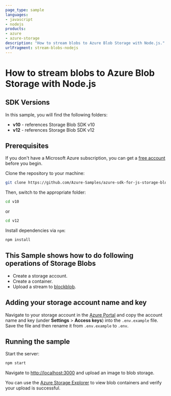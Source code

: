 ```yaml
---
page_type: sample
languages:
- javascript
- nodejs
products:
- azure
- azure-storage
description: "How to stream blobs to Azure Blob Storage with Node.js."
urlFragment: stream-blobs-nodejs
---
```


# How to stream blobs to Azure Blob Storage with Node.js

## SDK Versions
In this sample, you will find the following folders:

* **v10** - references Storage Blob SDK v10
* **v12** - references Storage Blob SDK v12

## Prerequisites
If you don't have a Microsoft Azure subscription, you can get a [free account] before you begin.

Clone the repository to your machine:

```bash
git clone https://github.com/Azure-Samples/azure-sdk-for-js-storage-blob-stream-nodejs.git
```

Then, switch to the appropriate folder:

```bash
cd v10
```

or

```bash
cd v12
```

Install dependencies via `npm`:

```bash
npm install
```

## This Sample shows how to do following operations of Storage Blobs
* Create a storage account.
* Create a container.
* Upload a stream to [blockblob].

## Adding your storage account name and key
Navigate to your storage account in the [Azure Portal] and copy the account name and key (under **Settings** > **Access keys**) into the `.env.example` file. Save the file and then rename it from `.env.example` to `.env`.

## Running the sample
Start the server:

```bash
npm start
```

Navigate to [http://localhost:3000] and upload an image to blob storage.

You can use the [Azure Storage Explorer] to view blob containers and verify your upload is successful.

<!-- LINKS -->
[blockblob]: https://docs.microsoft.com/en-us/rest/api/storageservices/understanding-block-blobs--append-blobs--and-page-blobs
[Azure Portal]: https://portal.azure.com
[http://localhost:3000]: http://localhost:3000
[Azure Storage Explorer]: https://azure.microsoft.com/features/storage-explorer/
[free account]: http://go.microsoft.com/fwlink/?LinkId=330212

